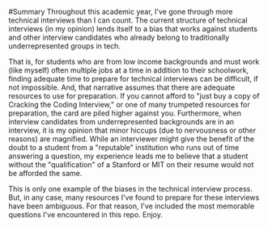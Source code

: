 #Summary
Throughout this academic year, I've gone through more technical interviews than I can count. The current structure of technical interviews (in my opinion) lends itself to a
bias that works against students and other interview candidates who already belong to traditionally underrepresented groups in tech.

That is, for students who are from low income backgrounds and must work (like myself) often multiple jobs at a time in addition to their schoolwork, finding adequate time to prepare for technical interviews can be difficult, if not impossible. And, that narrative assumes that there are adequate resources to use for preparation. If you cannot afford to "just buy a copy of Cracking the Coding Interview," or one of many trumpeted resources for preparation, the card are piled higher against you. Furthermore, when interview candidates from underrepresented backgrounds are in an interview, it is my opinion that minor hiccups (due to nervousness or other reasons) are magnified. While an interviewer might give the benefit of the doubt to a student from a "reputable" institution who runs out of time answering a question, my experience leads me to believe that a student without the "qualification" of a Stanford or MIT on their resume would not be afforded the same.

This is only one example of the biases in the technical interview process. But, in any case, many resources I've found to prepare for these interviews have been ambiguous. For that reason, I've included the most memorable questions I've encountered in this repo. Enjoy.
